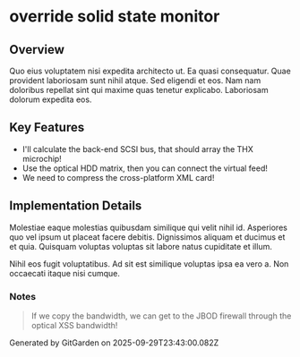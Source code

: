# override solid state monitor

## Overview
Quo eius voluptatem nisi expedita architecto ut. Ea quasi consequatur. Quae provident laboriosam sunt nihil atque. Sed eligendi et eos. Nam nam doloribus repellat sint qui maxime quas tenetur explicabo. Laboriosam dolorum expedita eos.

## Key Features
- I'll calculate the back-end SCSI bus, that should array the THX microchip!
- Use the optical HDD matrix, then you can connect the virtual feed!
- We need to compress the cross-platform XML card!

## Implementation Details
Molestiae eaque molestias quibusdam similique qui velit nihil id. Asperiores quo vel ipsum ut placeat facere debitis. Dignissimos aliquam et ducimus et et quia. Quisquam voluptas voluptas sit labore natus cupiditate et illum.
 Nihil eos fugit voluptatibus. Ad sit est similique voluptas ipsa ea vero a. Non occaecati itaque nisi cumque.

### Notes
> If we copy the bandwidth, we can get to the JBOD firewall through the optical XSS bandwidth!

Generated by GitGarden on 2025-09-29T23:43:00.082Z